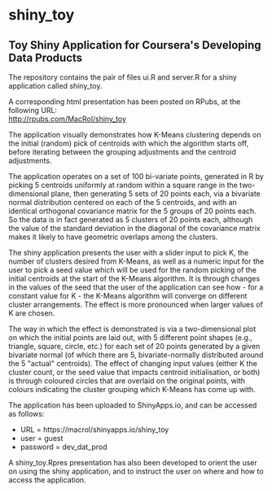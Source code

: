 shiny_toy
=========

Toy Shiny Application for Coursera's Developing Data Products
-------------------------------------------------------------

The repository contains the pair of files ui.R and server.R for a shiny application called shiny_toy.  

A corresponding html presentation has been posted on RPubs, at the following URL:  
http://rpubs.com/MacRol/shiny_toy  

The application visually demonstrates how K-Means clustering depends on the initial (random) pick of centroids with which the algorithm starts off, before iterating between the grouping adjustments and the centroid adjustments.  

The application operates on a set of 100 bi-variate points, generated in R by picking 5 centroids uniformly at random within a square range in the two-dimensional plane, then generating 5 sets of 20 points each, via a bivariate normal distribution centered on each of the 5 centroids, and with an identical orthogonal covariance matrix for the 5 groups of 20 points each. So the data is in fact generated as 5 clusters of 20 points each, although the value of the standard deviation in the diagonal of the covariance matrix makes it likely to have geometric overlaps among the clusters.  

The shiny application presents the user with a slider input to pick K, the number of clusters desired from K-Means, as well as a numeric input for the user to pick a seed value which will be used for the random picking of the initial centroids at the start of the K-Means algorithm. It is through changes in the values of the seed that the user of the application can see how - for a constant value for K - the K-Means algorithm will converge on different cluster arrangements. The effect is more pronounced when larger values of K are chosen.  

The way in which the effect is demonstrated is via a two-dimensional plot on which the initial points are laid out, with 5 different point shapes (e.g., triangle, square, circle, etc.) for each set of 20 points generated by a given bivariate normal (of which there are 5, bivariate-normally distributed around the 5 "actual" centroids). The effect of changing input values (either K the cluster count, or the seed value that impacts centroid initialisation, or both) is through coloured circles that are overlaid on the original points, with colours indicating the cluster grouping which K-Means has come up with.  

The application has been uploaded to ShinyApps.io, and can be accessed as follows:  

- URL = https://macrol/shinyapps.io/shiny_toy
- user = guest
- password = dev_dat_prod


A shiny_toy.Rpres presentation has also been developed to orient the user on using the shiny application, and to instruct the user on where and how to access the application.  
